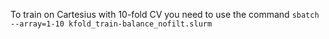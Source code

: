 To train on Cartesius with 10-fold CV you need to use the command `sbatch --array=1-10 kfold_train-balance_nofilt.slurm`
